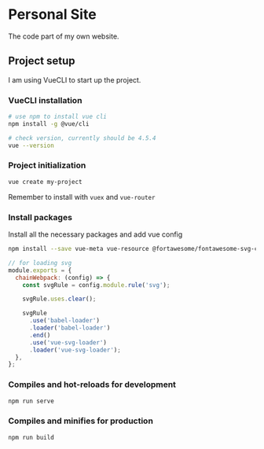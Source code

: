 # Personal Site

The code part of my own website.

## Project setup

I am using VueCLI to start up the project.

### VueCLI installation

```bash
# use npm to install vue cli
npm install -g @vue/cli

# check version, currently should be 4.5.4
vue --version
```

### Project initialization

```bash
vue create my-project
```

Remember to install with `vuex` and `vue-router`

### Install packages

Install all the necessary packages and add vue config

```bash
npm install --save vue-meta vue-resource @fortawesome/fontawesome-svg-core @fortawesome/free-brands-svg-icons @fortawesome/free-solid-svg-icons vue-svg-loader vue-template-compiler
```

```javascript
// for loading svg
module.exports = {
  chainWebpack: (config) => {
    const svgRule = config.module.rule('svg');

    svgRule.uses.clear();

    svgRule
      .use('babel-loader')
      .loader('babel-loader')
      .end()
      .use('vue-svg-loader')
      .loader('vue-svg-loader');
  },
};
```

### Compiles and hot-reloads for development

```bash
npm run serve
```

### Compiles and minifies for production

```bash
npm run build
```
